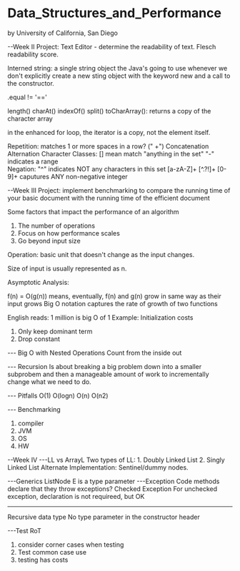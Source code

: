 # Data_Structures_and_Performance
by University of California, San Diego

--Week II
Project: Text Editor - determine the readability of text.
Flesch readability score.

Interned string: a single string object the Java's going to use whenever we don't explicitly create a new sting object with the keyword new and a call to the constructor.

.equal != '=='

length()
charAt()
indexOf()
split()
toCharArray(): returns a copy of the character array

in the enhanced for loop, the iterator is a copy, not the element itself.

Repetition: matches 1 or more spaces in a row? (" +")
Concatenation
Alternation
Character Classes: [] mean match "anything in the set"   "-" indicates a range   
Negation: "^" indicates NOT any characters in this set   [a-zA-Z]+   [^.?!]+
[0-9]+ caputures ANY non-negative integer

--Week III
Project: implement benchmarking to compare the running time of your basic document with the running time of the efficient document

Some factors that impact the performance of an algorithm
1. The number of operations
2. Focus on how performance scales
3. Go beyond input size

Operation: basic unit that doesn't change as the input changes.

Size of input is usually represented as n.

Asymptotic Analysis:


f(n) = O(g(n)) means, eventually, f(n) and g(n) grow in same way as their input grows
Big O notation captures the rate of growth of two functions

English reads: 1 million is big O of 1
Example: Initialization costs

1. Only keep dominant term
2. Drop constant

--- Big O with Nested Operations
Count from the inside out

--- Recursion
Is about breaking a big problem down into a smaller subprobem and then a manageable amount of work to incrementally change what we need to do.

--- Pitfalls
O(1) O(logn) O(n) O(n2)

--- Benchmarking
1. compiler
2. JVM 
3. OS
4. HW

--Week IV
---LL vs ArrayL
Two types of LL: 1. Doubly Linked List 2. Singly Linked List
Alternate Implementation: Sentinel/dummy nodes.

---Generics 
ListNode<E>     E is a type parameter
---Exception
Code methods declare that they throw exceptions? Checked Exception
For unchecked exception, declaration is not requireed, but OK

---
Recursive data type
No type parameter in the constructor header

---Test RoT
1. consider corner cases when testing
2. Test common case use
3. testing has costs

